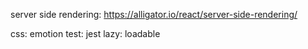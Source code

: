 server side rendering: https://alligator.io/react/server-side-rendering/

css: emotion
test: jest 
lazy: loadable